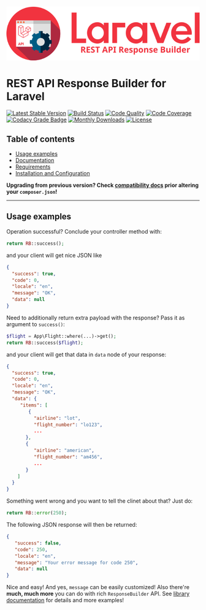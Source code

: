 ![REST API Response Builder for Laravel](docs/img/logo.png)

# REST API Response Builder for Laravel #

[![Latest Stable Version](https://poser.pugx.org/marcin-orlowski/laravel-api-response-builder/v/stable)](https://packagist.org/packages/marcin-orlowski/laravel-api-response-builder)
[![Build Status](https://travis-ci.org/MarcinOrlowski/laravel-api-response-builder.svg?branch=master)](https://travis-ci.org/MarcinOrlowski/laravel-api-response-builder)
[![Code Quality](https://scrutinizer-ci.com/g/MarcinOrlowski/laravel-api-response-builder/badges/quality-score.png?b=master)](https://scrutinizer-ci.com/g/MarcinOrlowski/laravel-api-response-builder/?branch=master)
[![Code Coverage](https://scrutinizer-ci.com/g/MarcinOrlowski/laravel-api-response-builder/badges/coverage.png?b=master)](https://scrutinizer-ci.com/g/MarcinOrlowski/laravel-api-response-builder/?branch=master)
[![Codacy Grade Badge](https://api.codacy.com/project/badge/Grade/44f427e872e2480597bde0242417a2a7)](https://www.codacy.com/app/MarcinOrlowski/laravel-api-response-builder)
[![Monthly Downloads](https://poser.pugx.org/marcin-orlowski/laravel-api-response-builder/d/monthly)](https://packagist.org/packages/marcin-orlowski/laravel-api-response-builder)
[![License](https://poser.pugx.org/marcin-orlowski/laravel-api-response-builder/license)](https://packagist.org/packages/marcin-orlowski/laravel-api-response-builder)

## Table of contents ##

 * [Usage examples](#usage-examples)
 * [Documentation](docs.md)
 * [Requirements](docs.md#requirements)
 * [Installation and Configuration](docs.md#installation-and-configuration)

 **Upgrading from previous version? Check [compatibility docs](docs/compatibility.md) prior altering your `composer.json`!**

----

## Usage examples ##

 Operation successful? Conclude your controller method with:

```php
return RB::success();
```

 and your client will get nice JSON like

```json
{
  "success": true,
  "code": 0,
  "locale": "en",
  "message": "OK",
  "data": null
}
```

 Need to additionally return extra payload with the response? Pass it as
 argument to `success()`:

```php
$flight = App\Flight::where(...)->get();
return RB::success($flight); 
```

 and your client will get that data in `data` node of your response:

```json
{
  "success": true,
  "code": 0,
  "locale": "en",
  "message": "OK",
  "data": {
     "items": [
        {
          "airline": "lot",
          "flight_number": "lo123",
          ...
       },
       {
          "airline": "american",
          "flight_number": "am456",
          ...
       }
    ]
  }
}
```

 Something went wrong and you want to tell the clinet about that? Just do:

```php
return RB::error(250);
```

 The following JSON response will then be returned:

```json
{
   "success": false,
   "code": 250,
   "locale": "en",
   "message": "Your error message for code 250",
   "data": null
}
```

 Nice and easy! And yes, `message` can be easily customized! Also there're **much, much more** you can do with
 rich `ResponseBuilder` API. See [library documentation](docs/docs.md) for details and more examples!

